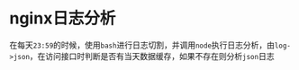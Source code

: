 # nginx日志分析

在每天`23:59`的时候，使用`bash`进行日志切割，并调用`node`执行日志分析，由`log->json`，在访问接口时判断是否有当天数据缓存，如果不存在则分析`json`日志